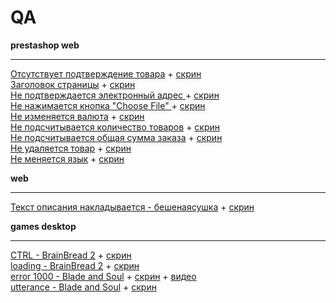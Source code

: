 # QA

**prestashop web**
***
[Отсутствует подтверждение товара](https://github.com/aisilight/QA/blob/master/prestashop/no%20confirmation%20of%20goods.pdf) + [скрин](https://github.com/aisilight/QA/blob/master/prestashop/no%20confirmation%20of%20goods.png )<br>
[Заголовок страницы](https://github.com/aisilight/QA/blob/master/prestashop/title%20page.pdf) + [скрин](https://github.com/aisilight/QA/blob/master/prestashop/title%20page.jpg )<br>
[Не подтверждается электронный адрес ](https://github.com/aisilight/QA/blob/master/prestashop/Email%20address%20is%20not%20confirmed.pdf) + [скрин](https://github.com/aisilight/QA/blob/master/prestashop/Email%20address%20is%20not%20confirmed.jpg)<br>
[Не нажимается кнопка "Choose File" ](https://github.com/aisilight/QA/blob/master/prestashop/Choose%20File.pdf) + [скрин](https://github.com/aisilight/QA/blob/master/prestashop/Choose%20File.png)<br>
[Не изменяется валюта](https://github.com/aisilight/QA/blob/master/prestashop/currency.pdf) + [скрин](https://github.com/aisilight/QA/blob/master/prestashop/currency.jpg)<br>
[Не подсчитывается количество товаров](https://github.com/aisilight/QA/blob/master/prestashop/number%20of%20goods.pdf) + [скрин](https://github.com/aisilight/QA/blob/master/prestashop/number%20of%20goods.png)<br>
[Не подсчитывается общая сумма заказа](https://github.com/aisilight/QA/blob/master/prestashop/order%20price.pdf) + [скрин](https://github.com/aisilight/QA/blob/master/prestashop/order%20price.png)<br>
[Не удаляется товар](https://github.com/aisilight/QA/blob/master/prestashop/remove%20from%20cart.pdf) + [скрин](https://github.com/aisilight/QA/blob/master/prestashop/remove%20from%20cart.png)<br>
[Не меняется язык](https://github.com/aisilight/QA/blob/master/prestashop/switch%20language.pdf) + [скрин](https://github.com/aisilight/QA/blob/master/prestashop/switch%20language.png)<br>

**web**
***
[Текст описания накладывается - бешенаясушка](https://github.com/aisilight/QA/blob/master/web/Description%20text.pdf) + [скрин](https://github.com/aisilight/QA/blob/master/web/Description%20text.jpg)<br>

**games desktop**
***
[CTRL - BrainBread 2](https://github.com/aisilight/QA/blob/master/games/CTRL.pdf) + [скрин](https://github.com/aisilight/QA/blob/master/games/CTRL.jpg)<br>
[loading - BrainBread 2](https://github.com/aisilight/QA/blob/master/games/loading.pdf) + [скрин](https://github.com/aisilight/QA/blob/master/games/loading.jpg)<br>
[error 1000 - Blade and Soul](https://github.com/aisilight/QA/blob/master/games/error%201000.pdf) + [скрин](https://github.com/aisilight/QA/blob/master/games/error%201000.jpg) + [видео](https://drive.google.com/open?id=1XonxQqFqbNi20goWlbGlIAQmkmdS70Xy)<br>
[utterance - Blade and Soul](https://github.com/aisilight/QA/blob/master/games/utterance.pdf) + [скрин](https://github.com/aisilight/QA/blob/master/games/utterance.jpg)<br>
